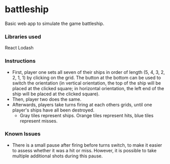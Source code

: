 # battleship

Basic web app to simulate the game battleship.

### Libraries used
React
Lodash

### Instructions
* First, player one sets all seven of their ships in order of length (5, 4, 3, 2, 2, 1, 1) by clicking on the grid. The button at the bottom can be used to switch the orientation (in vertical orientation, the top of the ship will be placed at the clicked square; in horizontal orientation, the left end of the ship will be placed at the clicked square).
* Then, player two does the same.
* Afterwards, players take turns firing at each others grids, until one player's ships have all been destroyed.
    * Gray tiles represent ships. Orange tiles represent hits, blue tiles represent misses.

### Known Issues
* There is a small pause after firing before turns switch, to make it easier to assess whether it was a hit or miss. However, it is possible to take multiple additional shots during this pause.
